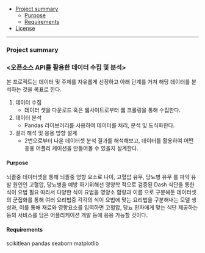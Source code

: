 - [Project summary](#da-design-server)
  - [Purpose](#purpose)
  - [Requirements](#requirements)
- [License](#license)

---

### Project summary

### <오픈소스 API를 활용한 데이터 수집 및 분석>
본 프로젝트는 데이터 및 주제를 자유롭게 선정하고 아래 단계를 거쳐 해당 데이터를 분석하는 것을 목표로 한다.

1. 데이터 수집
   - 데이터 셋을 다운로드 혹은 웹사이트로부터 웹 크롤링을 통해 수집한다.
3. 데이터 분석
   - Pandas 라이브러리를 사용하여 데이터를 처리, 분석 및 도식화한다.
5. 결과 해석 및 응용 방향 설계
   - 2번으로부터 나온 데이터셋 분석 결과를 해석해보고, 데이터를 활용하여 어떤 응용 어플리
케이션을 만들어볼 수 있을지 설계한다.

#### Purpose
뇌졸중 데이터셋을 통해 뇌졸중 영향 요소로 나이, 고혈압 유무, 당뇨병 유무 를 파악
유발 원인인 고혈압, 당뇨병을 예방 하기위해선 영양학 적으로 검증된 Dash 식단을 통한 식이 요법 필요
따라서 다양한 식이 요법을 영양소 함량과 이름 으로 구분해둔 데이터셋의 군집화를 통해 여러 요리법중 각각의 식이 요법에 맞는 
요리법을 구분해내는 모델 생성과, 이를 통해 재료와 영향요소를 입력하면 고혈압, 당뇨 환자에게 맞는 식단 제공하는 등의 서비스를 담은 
어플리케이션 개발 등에 응용 가능할 것이다.

#### Requirements
scikitlean
pandas
seaborn
matplotlib


